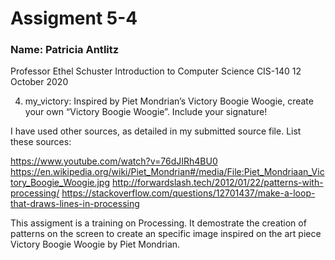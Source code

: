 # Assigment 5-4

### Name: Patricia Antlitz
Professor Ethel Schuster
Introduction to Computer Science CIS-140
12 October 2020

4. my_victory: Inspired by Piet Mondrian’s Victory Boogie Woogie,
create your own “Victory Boogie Woogie”. Include your signature!

I have used other sources, as detailed in my submitted source file.
List these sources:

https://www.youtube.com/watch?v=76dJIRh4BU0
https://en.wikipedia.org/wiki/Piet_Mondrian#/media/File:Piet_Mondriaan_Victory_Boogie_Woogie.jpg
http://forwardslash.tech/2012/01/22/patterns-with-processing/
https://stackoverflow.com/questions/12701437/make-a-loop-that-draws-lines-in-processing

This assigment is a training on Processing. It demostrate the creation of
patterns on the screen to create an specific image inspired on the art piece
Victory Boogie Woogie by Piet Mondrian.
